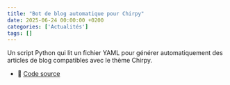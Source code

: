 ```yaml
---
title: "Bot de blog automatique pour Chirpy"
date: 2025-06-24 00:00:00 +0200
categories: ['Actualités']
tags: []
---
```


Un script Python qui lit un fichier YAML pour générer automatiquement des articles de blog compatibles avec le thème Chirpy.


- 🔗 [Code source](https://github.com/retr0-dedsec2/bot-blog)
